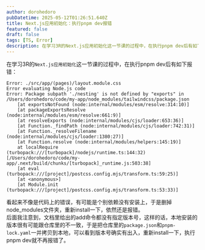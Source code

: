 ```yaml
---
author: dorohedoro
pubDatetime: 2025-05-12T01:26:51.640Z
title: Next.js应用初始化：执行pnpm dev报错
featured: false
draft: false
tags: [TS, Error]
description: 在学习3R的Next.js应用初始化这一节课的过程中，在执行pnpm dev后有如下报错：
---
```


在学习3R的`Next.js应用初始化`这一节课的过程中，在执行pnpm dev后有如下报错：
```text
Error: ./src/app/(pages)/layout.module.css
Error evaluating Node.js code
Error: Package subpath './nesting' is not defined by "exports" in /Users/dorohedoro/code/my-app/node_modules/tailwindcss/package.json
    [at exportsNotFound (node:internal/modules/esm/resolve:314:10)]
    [at packageExportsResolve (node:internal/modules/esm/resolve:661:9)]
    [at resolveExports (node:internal/modules/cjs/loader:653:36)]
    [at Function._findPath (node:internal/modules/cjs/loader:742:31)]
    [at Function._resolveFilename (node:internal/modules/cjs/loader:1380:27)]
    [at Function.resolve (node:internal/modules/helpers:145:19)]
    at localRequire (turbopack:///[turbopack]/nodejs/runtime.ts:144:32) [/Users/dorohedoro/code/my-app/.next/build/chunks/[turbopack]_runtime.js:503:38]
    [at eval (turbopack:///[project]/postcss.config.mjs/transform.ts:59:25)]
    [at <anonymous>]
    [at Module.init (turbopack:///[project]/postcss.config.mjs/transform.ts:53:33)]
```
看起来不像是代码上的错误，有可能是个别依赖没有安装上，于是删掉node_modules文件夹，重新install一下，依然还是报错。<br>
后面我注意到，文档里给出的add命令都没有指定版本号，这样的话，本地安装的版本很有可能跟仓库里的不一致，于是把仓库里的`package.json`和`pnpm-lock.yaml`一并拷贝到本地，可以看到版本号确实有出入，重新install一下，执行pnpm dev就不再报错了。
